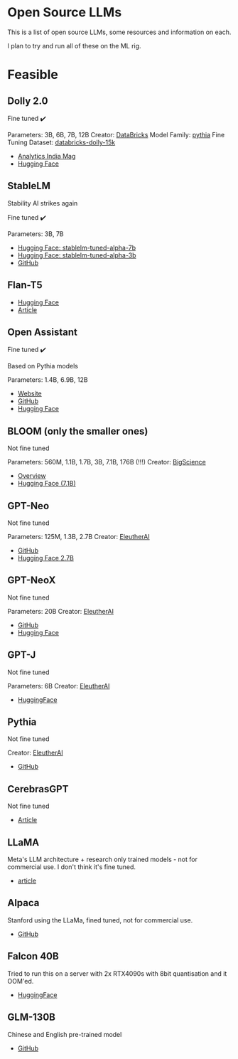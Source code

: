 # Open Source LLMs

This is a list of open source LLMs, some resources and information on each.

I plan to try and run all of these on the ML rig.

# Feasible

## Dolly 2.0

Fine tuned ✔️

Parameters: 3B, 6B, 7B, 12B
Creator: [DataBricks](https://www.databricks.com/)
Model Family: [pythia](https://github.com/EleutherAI/pythia)
Fine Tuning Dataset: [databricks-dolly-15k](https://github.com/databrickslabs/dolly/tree/master/data)

* [Analytics India Mag](https://analyticsindiamag.com/databricks-dolly-2-0-is-a-game-changer-in-the-open-source-llms/)
* [Hugging Face](https://huggingface.co/databricks)


## StableLM

Stability AI strikes again

Fine tuned ✔️

Parameters: 3B, 7B

* [Hugging Face: stablelm-tuned-alpha-7b](https://huggingface.co/stabilityai/stablelm-tuned-alpha-7b)
* [Hugging Face: stablelm-tuned-alpha-3b](https://huggingface.co/stabilityai/stablelm-tuned-alpha-3b)
* [GitHub](https://github.com/Stability-AI/StableLM)


## Flan-T5

* [Hugging Face](https://huggingface.co/google/flan-t5-xl)
* [Article](https://exemplary.ai/blog/flan-t5)

## Open Assistant

Fine tuned ✔️

Based on Pythia models

Parameters: 1.4B, 6.9B, 12B

* [Website](https://open-assistant.io/)
* [GitHub](https://github.com/LAION-AI/Open-Assistant)
* [Hugging Face](https://huggingface.co/OpenAssistant)

## BLOOM (only the smaller ones)

Not fine tuned

Parameters: 560M, 1.1B, 1.7B, 3B, 7.1B, 176B (!!!)
Creator: [BigScience](https://bigscience.huggingface.co/)

* [Overview](https://huggingface.co/docs/transformers/model_doc/bloom)
* [Hugging Face (7.1B)](https://huggingface.co/bigscience/bloom-7b1/tree/main)


## GPT-Neo

Not fine tuned

Parameters: 125M, 1.3B, 2.7B
Creator: [EleutherAI](https://www.eleuther.ai/)

* [GitHub](https://github.com/EleutherAI/gpt-neo)
* [Hugging Face 2.7B](https://huggingface.co/EleutherAI/gpt-neo-2.7B)

## GPT-NeoX

Not fine tuned

Parameters: 20B
Creator: [EleutherAI](https://www.eleuther.ai/)

* [GitHub](https://github.com/EleutherAI/gpt-neox)
* [Hugging Face](https://huggingface.co/EleutherAI/gpt-neox-20b)

## GPT-J

Not fine tuned

Parameters: 6B
Creator: [EleutherAI](https://www.eleuther.ai/)

* [HuggingFace](https://huggingface.co/EleutherAI/gpt-j-6b)

## Pythia

Not fine tuned

Creator: [EleutherAI](https://www.eleuther.ai/)

* [GitHub](https://github.com/EleutherAI/pythia)


## CerebrasGPT

Not fine tuned

* [Article](https://www.cerebras.net/blog/cerebras-gpt-a-family-of-open-compute-efficient-large-language-models/)

## LLaMA

Meta's LLM architecture + research only trained models - not for commercial use. I don't think it's fine tuned.

* [article](https://ai.facebook.com/blog/large-language-model-llama-meta-ai/)

## Alpaca

Stanford using the LLaMa, fined tuned, not for commercial use.

* [GitHub](https://github.com/tatsu-lab/stanford_alpaca)

## Falcon 40B

Tried to run this on a server with 2x RTX4090s with 8bit quantisation and it OOM'ed.

* [HuggingFace](https://huggingface.co/tiiuae/falcon-40b)

## GLM-130B

Chinese and English pre-trained model

* [GitHub](https://github.com/THUDM/GLM-130B)
